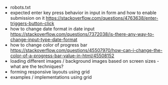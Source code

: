 - robots.txt
- expected enter key press behavior in input in form and how to enable submission on it
https://stackoverflow.com/questions/4763638/enter-triggers-button-click
- how to change date format in date input
https://stackoverflow.com/questions/7372038/is-there-any-way-to-change-input-type-date-format
- how to change color of progress bar
https://stackoverflow.com/questions/45507970/how-can-i-change-the-color-of-a-progress-bar-value-in-html/45508152
- loading different images / background images based on screen sizes - what are the techniques?
- forming responsive layouts using grid
- examples / implementations using grid